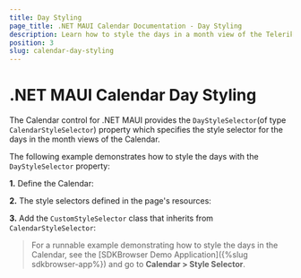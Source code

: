 ```yaml
---
title: Day Styling
page_title: .NET MAUI Calendar Documentation - Day Styling
description: Learn how to style the days in a month view of the Telerik .NET MAUI Calendar control.
position: 3
slug: calendar-day-styling
---
```


# .NET MAUI Calendar Day Styling

The Calendar control for .NET MAUI provides the `DayStyleSelector`(of type `CalendarStyleSelector`) property which specifies the style selector for the days in the month views of the Calendar.

The following example demonstrates how to style the days with the `DayStyleSelector` property:

**1.** Define the Calendar:

<snippet id='calendar-styleselectors-daystyleselector-usage'/>

**2.** The style selectors defined in the page's resources:

<snippet id='calendar-styleselectors-daystyleselector-definition'/>

**3.** Add the `CustomStyleSelector` class that inherits from `CalendarStyleSelector`:

<snippet id='calendar-styleselectors-custom-calendarstyleselector'/>

>For a runnable example demonstrating how to style the days in the Calendar, see the [SDKBrowser Demo Application]({%slug sdkbrowser-app%}) and go to **Calendar > Style Selector**.
